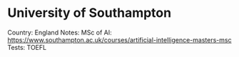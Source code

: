 # University of Southampton

Country: England
Notes: MSc of AI: https://www.southampton.ac.uk/courses/artificial-intelligence-masters-msc
Tests: TOEFL